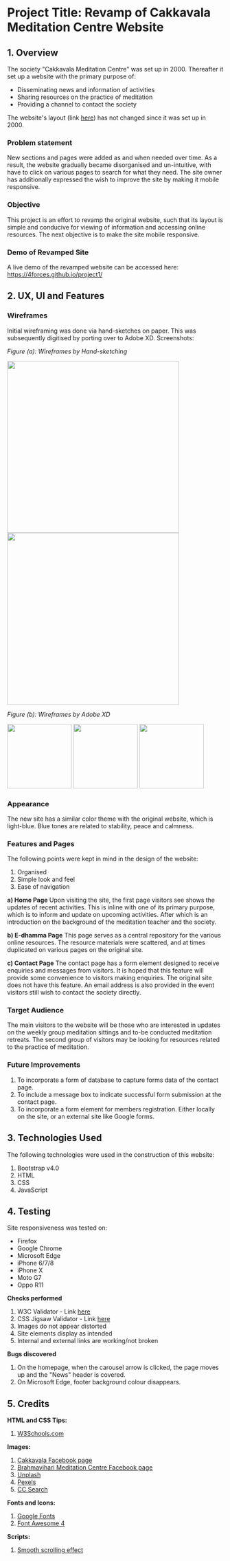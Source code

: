 # Project Title: Revamp of Cakkavala Meditation Centre Website

## 1. Overview
The society "Cakkavala Meditation Centre" was set up in 2000. Thereafter it set up a website with the primary purpose of: 
- Disseminating news and information of activities
- Sharing resources on the practice of meditation
- Providing a channel to contact the society

The website's layout (link [here](http://www.cakkavala.org/index.htm)) has not changed since it was set up in 2000. 

### Problem statement
New sections and pages were added as and when needed over time. As a result, the website gradually became disorganised and un-intuitive, with have to click on various pages to search for what they need. The site owner has additionally expressed the wish to improve the site by making it mobile responsive.  

### Objective
This project is an effort to revamp the original website, such that its layout is simple and conducive for viewing of information and accessing online resources. The next objective is to make the site mobile responsive.

### Demo of Revamped Site
A live demo of the revamped website can be accessed here: https://4forces.github.io/project1/

## 2. UX, UI and Features

### Wireframes
Initial wireframing was done via hand-sketches on paper. This was subsequently digitised by porting over to Adobe XD. Screenshots:

*Figure (a): Wireframes by Hand-sketching*

<img src="images/wf-sketch1.jpeg" width="400" style="margin: 0;"> <img src="images/wf-sketch2.jpeg" width="400" style="margin: 0;"> 

*Figure (b): Wireframes by Adobe XD*

<img src="images/xd1.png" width="150" style="margin: 0;"> <img src="images/xd2.png" width="150" style="margin: 0;"> <img src="images/xd3.png" width="150" style="margin: 0;">

### Appearance
The new site has a similar color theme with the original website, which is light-blue. Blue tones are related to stability, peace and calmness. 

### Features and Pages
The following points were kept in mind in the design of the website: 
1. Organised
2. Simple look and feel
3. Ease of navigation

__a) Home Page__
Upon visiting the site, the first page visitors see shows the updates of recent activities. This is inline with one of its primary purpose, which is to inform and update on upcoming activities. After which is an introduction on the background of the meditation teacher and the society.  

__b) E-dhamma Page__
This page serves as a central repository for the various online resources. The resource materials were scattered, and at times duplicated on various pages on the original site. 

__c) Contact Page__
The contact page has a form element designed to receive enquiries and messages from visitors. It is hoped that this feature will provide some convenience to visitors making enquiries. The original site does not have this feature. An email address is also provided in the event visitors still wish to contact the society directly. 

### Target Audience
The main visitors to the website will be those who are interested in updates on the weekly group meditation sittings and to-be conducted meditation retreats. The second group of visitors may be looking for resources related to the practice of meditation. 

### Future Improvements
1. To incorporate a form of database to capture forms data of the contact page.
2. To include a message box to indicate successful form submission at the contact page. 
3. To incorporate a form element for members registration. Either locally on the site, or an external site like Google forms. 

## 3. Technologies Used
The following technologies were used in the construction of this website:
1. Bootstrap v4.0
2. HTML
3. CSS
4. JavaScript

## 4. Testing

Site responsiveness was tested on: 
- Firefox 
- Google Chrome
- Microsoft Edge
- iPhone 6/7/8
- iPhone X
- Moto G7
- Oppo R11

__Checks performed__

1. W3C Validator - Link [here](https://validator.w3.org/nu/?doc=https%3A%2F%2F4forces.github.io%2Fproject1%2F)
2. CSS Jigsaw Validator - Link [here](https://jigsaw.w3.org/css-validator/validator?uri=https%3A%2F%2F4forces.github.io%2Fproject1%2F&profile=css3svg&usermedium=all&warning=1&vextwarning=&lang=en)
3. Images do not appear distorted
4. Site elements display as intended
5. Internal and external links are working/not broken

__Bugs discovered__
1. On the homepage, when the carousel arrow is clicked, the page moves up and the "News" header is covered.  
2. On Microsoft Edge, footer background colour disappears. 

## 5. Credits

__HTML and CSS Tips:__
1. [W3Schools.com](https://www.w3schools.com/)

__Images:__
1. [Cakkavala Facebook page](https://www.facebook.com/cakkavala)
2. [Brahmavihari Meditation Centre Facebook page](https://www.facebook.com/brahmavihari/)
3. [Unplash](https://unsplash.com/)
4. [Pexels](https://www.pexels.com/)
5. [CC Search](https://ccsearch.creativecommons.org/)

__Fonts and Icons:__
1. [Google Fonts](https://fonts.google.com/)
2. [Font Awesome 4](https://fontawesome.com/v4.7.0/)

__Scripts:__
1. [Smooth scrolling effect](https://www.w3schools.com/howto/howto_css_smooth_scroll.asp)
